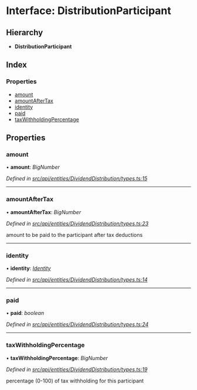 # Interface: DistributionParticipant

## Hierarchy

* **DistributionParticipant**

## Index

### Properties

* [amount](distributionparticipant.md#amount)
* [amountAfterTax](distributionparticipant.md#amountaftertax)
* [identity](distributionparticipant.md#identity)
* [paid](distributionparticipant.md#paid)
* [taxWithholdingPercentage](distributionparticipant.md#taxwithholdingpercentage)

## Properties

###  amount

• **amount**: *BigNumber*

*Defined in [src/api/entities/DividendDistribution/types.ts:15](https://github.com/PolymathNetwork/polymesh-sdk/blob/31a16a34/src/api/entities/DividendDistribution/types.ts#L15)*

___

###  amountAfterTax

• **amountAfterTax**: *BigNumber*

*Defined in [src/api/entities/DividendDistribution/types.ts:23](https://github.com/PolymathNetwork/polymesh-sdk/blob/31a16a34/src/api/entities/DividendDistribution/types.ts#L23)*

amount to be paid to the participant after tax deductions

___

###  identity

• **identity**: *[Identity](../classes/identity.md)*

*Defined in [src/api/entities/DividendDistribution/types.ts:14](https://github.com/PolymathNetwork/polymesh-sdk/blob/31a16a34/src/api/entities/DividendDistribution/types.ts#L14)*

___

###  paid

• **paid**: *boolean*

*Defined in [src/api/entities/DividendDistribution/types.ts:24](https://github.com/PolymathNetwork/polymesh-sdk/blob/31a16a34/src/api/entities/DividendDistribution/types.ts#L24)*

___

###  taxWithholdingPercentage

• **taxWithholdingPercentage**: *BigNumber*

*Defined in [src/api/entities/DividendDistribution/types.ts:19](https://github.com/PolymathNetwork/polymesh-sdk/blob/31a16a34/src/api/entities/DividendDistribution/types.ts#L19)*

percentage (0-100) of tax withholding for this participant
